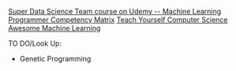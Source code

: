 [Super Data Science Team course on Udemy -- Machine Learning](https://www.udemy.com/machinelearning/)
[Programmer Competency Matrix](http://www.starling-software.com/employment/programmer-competency-matrix.html)
[Teach Yourself Computer Science](https://teachyourselfcs.com/)
[Awesome Machine Learning](https://github.com/josephmisiti/awesome-machine-learning)

TO DO/Look Up:
* Genetic Programming
